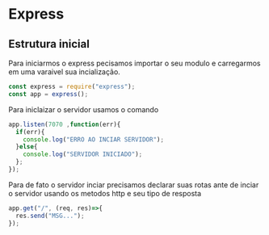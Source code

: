 # Express

## Estrutura inicial

Para iniciarmos o express pecisamos importar o seu modulo e carregarmos em uma varaivel sua incialização.

~~~js
const express = require("express");
const app = express();
~~~

Para iniclaizar o servidor usamos o comando

~~~js
app.listen(7070 ,function(err){
  if(err){
    console.log("ERRO AO INCIAR SERVIDOR");
  }else{
    console.log("SERVIDOR INICIADO");
  };
});
~~~

Para de fato o servidor inciar precisamos declarar suas rotas ante de inciar o servidor usando os metodos http e seu tipo de resposta
~~~js
app.get("/", (req, res)=>{
  res.send("MSG...");
});
~~~
